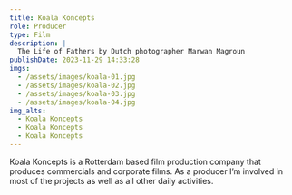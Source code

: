 ```yaml
---
title: Koala Koncepts
role: Producer
type: Film
description: |
  The Life of Fathers by Dutch photographer Marwan Magroun
publishDate: 2023-11-29 14:33:28
imgs:
  - /assets/images/koala-01.jpg
  - /assets/images/koala-02.jpg
  - /assets/images/koala-03.jpg
  - /assets/images/koala-04.jpg
img_alts:
  - Koala Koncepts
  - Koala Koncepts
  - Koala Koncepts
---
```


Koala Koncepts is a Rotterdam based film production company that produces commercials and corporate films. As a producer I’m involved in most of the projects as well as all other daily activities.
